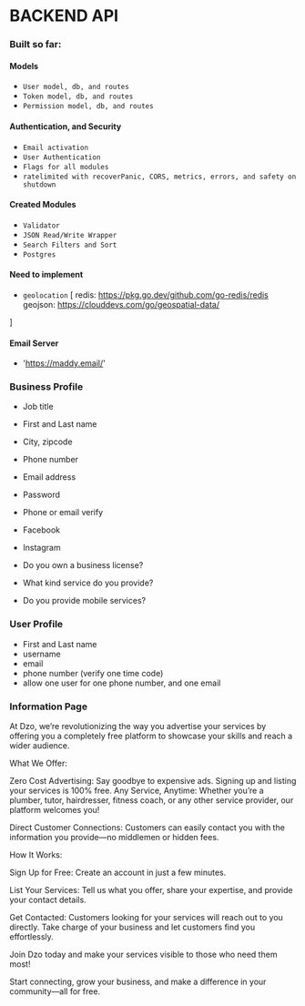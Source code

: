 # BACKEND API

### Built so far:
#### Models
- `User model, db, and routes`
- `Token model, db, and routes`
- `Permission model, db, and routes`

#### Authentication, and Security
- `Email activation`
- `User Authentication`
- `Flags for all modules`
- `ratelimited with recoverPanic, CORS, metrics, errors, and safety on shutdown`

#### Created Modules
- `Validator`
- `JSON Read/Write Wrapper`
- `Search Filters and Sort`
- `Postgres`

#### Need to implement
- `geolocation` [
    redis: https://pkg.go.dev/github.com/go-redis/redis
    geojson: https://clouddevs.com/go/geospatial-data/
  
    
]

#### Email Server
- 'https://maddy.email/'


### Business Profile

- Job title
- First and Last name
- City, zipcode
- Phone number
- Email address
- Password
- Phone or email verify
- Facebook
- Instagram

- Do you own a business license?
- What kind service do you provide?
- Do you provide mobile services?

### User Profile

- First and Last name
- username
- email
- phone number (verify one time code)
- allow one user for one phone number, and one email


### Information Page

At Dzo, we’re revolutionizing the way you advertise your services by offering you a completely free platform to showcase your skills and reach a wider audience.

What We Offer:

Zero Cost Advertising: Say goodbye to expensive ads. Signing up and listing your services is 100% free.
Any Service, Anytime: Whether you’re a plumber, tutor, hairdresser, fitness coach, or any other service provider, our platform welcomes you!

Direct Customer Connections: Customers can easily contact you with the information you provide—no middlemen or hidden fees.

How It Works:

Sign Up for Free: Create an account in just a few minutes.

List Your Services: Tell us what you offer, share your expertise, and provide your contact details.

Get Contacted: Customers looking for your services will reach out to you directly.
Take charge of your business and let customers find you effortlessly.

Join Dzo today and make your services visible to those who need them most!

Start connecting, grow your business, and make a difference in your community—all for free. 
